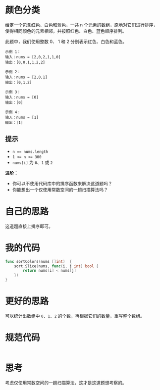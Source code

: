 # 颜色分类

给定一个包含红色、白色和蓝色，一共 n 个元素的数组，原地对它们进行排序，使得相同颜色的元素相邻，并按照红色、白色、蓝色顺序排列。

此题中，我们使用整数 0、 1 和 2 分别表示红色、白色和蓝色。

```
示例 1：
输入：nums = [2,0,2,1,1,0]
输出：[0,0,1,1,2,2]

示例 2：
输入：nums = [2,0,1]
输出：[0,1,2]

示例 3：
输入：nums = [0]
输出：[0]

示例 4：
输入：nums = [1]
输出：[1]
```

## 提示

- `n == nums.length`
- `1 <= n <= 300`
- `nums[i]` 为 `0`、`1` 或 `2`

**进阶：**

- 你可以不使用代码库中的排序函数来解决这道题吗？
- 你能想出一个仅使用常数空间的一趟扫描算法吗？

# 自己的思路

这道题直接上排序即可。

# 我的代码

```go
func sortColors(nums []int)  {
    sort.Slice(nums, func(i, j int) bool {
		return nums[i] < nums[j]
	})
}
```

# 更好的思路

可以统计出数组中 `0, 1, 2` 的个数，再根据它们的数量，重写整个数组。

# 规范代码

```go

```

# 思考

考虑仅使用常数空间的一趟扫描算法，这才是这道题想考察的。

